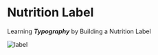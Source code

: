 # Nutrition Label

Learning <strong><em>Typography</em></strong> by Building a Nutrition Label

![label](https://github.com/pacuino/nutritionLabel-fCC/assets/45083782/a6cfbc52-7bad-4514-8555-dc9dc6691d2a)

